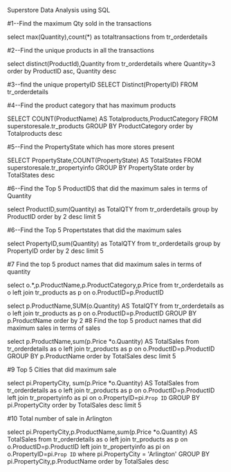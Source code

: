 
Superstore Data Analysis using SQL


#1--Find the maximum Qty sold in the transactions

select max(Quantity),count(*) as totaltransactions from tr_orderdetails

#2--Find the unique products in all the transactions

select distinct(ProductId),Quantity from tr_orderdetails
where Quantity=3
order by ProductID asc, Quantity desc

#3--find the unique propertyID
SELECT Distinct(PropertyID) FROM tr_orderdetails

#4--Find the product category that has maximum products

SELECT COUNT(ProductName) AS Totalproducts,ProductCategory FROM superstoresale.tr_products
GROUP BY ProductCategory
order by Totalproducts desc

#5--Find the PropertyState which has more stores present

SELECT PropertyState,COUNT(PropertyState) AS TotalStates FROM superstoresale.tr_propertyinfo
GROUP BY PropertyState
order by TotalStates desc

#6--Find the Top 5 ProductIDS that did the maximum sales in terms of Quantity

select ProductID,sum(Quantity) as TotalQTY from tr_orderdetails
group by ProductID
order by 2 desc
limit 5

#6--Find the Top 5 Propertstates that did the maximum sales 

select PropertyID,sum(Quantity) as TotalQTY from tr_orderdetails
group by PropertyID
order by 2 desc
limit 5

#7 Find the top 5 product names that did maximum sales in terms of quantity

select o.*,p.ProductName,p.ProductCategory,p.Price from tr_orderdetails as o left join tr_products as p
 on o.ProductID=p.ProductID
 
select p.ProductName,SUM(o.Quantity) AS TotalQTY from tr_orderdetails as o left join tr_products as p
 on o.ProductID=p.ProductID
 GROUP BY p.ProductName
 order by 2
 #8 Find the top 5 product names that did maximum sales in terms of sales
 
select p.ProductName,sum(p.Price *o.Quantity) AS TotalSales from tr_orderdetails as o left join tr_products as p
 on o.ProductID=p.ProductID
 GROUP BY p.ProductName
 order by TotalSales desc
 limit 5
 
 #9 Top 5 Cities that did maximum sale
 
 select pi.PropertyCity, sum(p.Price *o.Quantity) AS TotalSales from tr_orderdetails as o left join tr_products as p
 on o.ProductID=p.ProductID left join tr_propertyinfo as pi on o.PropertyID=pi.`Prop ID`
 GROUP BY pi.PropertyCity
 order by TotalSales desc
 limit 5
 
 #10 Total number of sale in Arlington
 
 select pi.PropertyCity,p.ProductName,sum(p.Price *o.Quantity) AS TotalSales from tr_orderdetails as o left join tr_products as p
 on o.ProductID=p.ProductID left join tr_propertyinfo as pi on o.PropertyID=pi.`Prop ID`
 where pi.PropertyCity = 'Arlington'
 GROUP BY pi.PropertyCity,p.ProductName
order by  TotalSales desc
 

